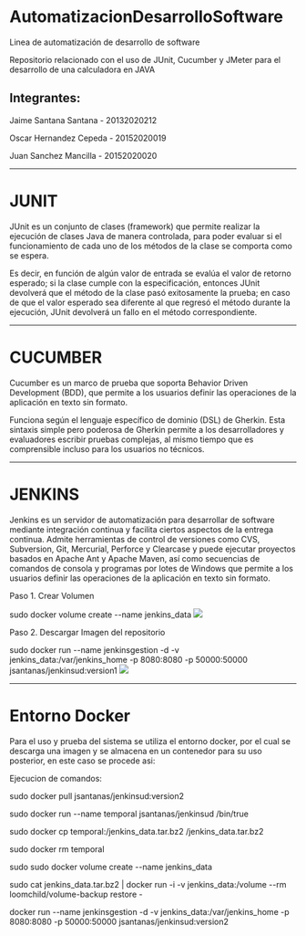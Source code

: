 # AutomatizacionDesarrolloSoftware
Linea de automatización de desarrollo de software

Repositorio relacionado con el uso de JUnit, Cucumber y JMeter para el desarrollo de una calculadora en JAVA

## Integrantes:


Jaime Santana Santana - 20132020212


Oscar Hernandez Cepeda - 20152020019


Juan Sanchez Mancilla - 20152020020


--------------------------------------------------------------------------------------------------------------------


# JUNIT


JUnit es un conjunto de clases (framework) que permite realizar la ejecución de clases Java de manera controlada, 
para poder evaluar si el funcionamiento de cada uno de los métodos de la clase se comporta como se espera. 

Es decir, en función de algún valor de entrada se evalúa el valor de retorno esperado; 
si la clase cumple con la especificación, entonces JUnit devolverá que el método de la clase pasó exitosamente la prueba; 
en caso de que el valor esperado sea diferente al que regresó el método durante la ejecución, 
JUnit devolverá un fallo en el método correspondiente.

--------------------------------------------------------------------------------------------------------------------


# CUCUMBER


Cucumber es un marco de prueba que soporta Behavior Driven Development (BDD), 
que permite a los usuarios definir las operaciones de la aplicación en texto sin formato. 


Funciona según el lenguaje específico de dominio (DSL) de Gherkin. 
Esta sintaxis simple pero poderosa de Gherkin permite a los desarrolladores y evaluadores escribir pruebas complejas, 
al mismo tiempo que es comprensible incluso para los usuarios no técnicos.

--------------------------------------------------------------------------------------------------------------------


# JENKINS


Jenkins es un servidor de automatización para desarrollar de software mediante integración continua y facilita ciertos aspectos de la entrega continua. 
Admite herramientas de control de versiones como CVS, Subversion, Git, Mercurial, Perforce y Clearcase y puede ejecutar proyectos basados en Apache Ant y Apache Maven, así como secuencias de comandos de consola y programas por lotes de Windows
que permite a los usuarios definir las operaciones de la aplicación en texto sin formato. 

Paso 1. Crear Volumen

sudo docker volume create --name jenkins_data
![](imagenes/crearVolumen.png)

Paso 2. Descargar Imagen del repositorio

sudo docker run --name jenkinsgestion -d -v jenkins_data:/var/jenkins_home -p 8080:8080 -p 50000:50000 jsantanas/jenkinsud:version1
![](imagenes/descargarImagen.png)


----------------------------------------------------------------------------------------------------------


# Entorno Docker

Para el uso y prueba del sistema se utiliza el entorno docker, por el cual se descarga una imagen y se almacena en un contenedor para su uso posterior, en este caso se procede asi:

Ejecucion de comandos:

sudo docker pull jsantanas/jenkinsud:version2

sudo docker run --name temporal jsantanas/jenkinsud /bin/true

sudo docker cp temporal:/jenkins_data.tar.bz2 /jenkins_data.tar.bz2

sudo docker rm temporal

sudo sudo docker volume create --name jenkins_data

sudo cat jenkins_data.tar.bz2 | docker run -i -v jenkins_data:/volume --rm loomchild/volume-backup restore -

docker run --name jenkinsgestion -d -v jenkins_data:/var/jenkins_home -p 8080:8080 -p 50000:50000 jsantanas/jenkinsud:version2

